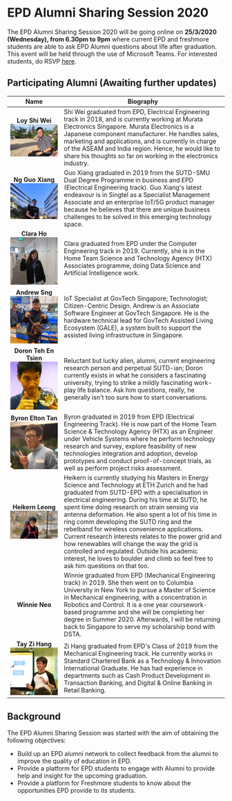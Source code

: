 # EPD Alumni Sharing Session 2020
The EPD Alumni Sharing Session 2020 will be going online on **25/3/2020 (Wednesday), from 6.30pm to 9pm** where current EPD and freshmore students are able to ask EPD Alumni questions about life after graduation. This event will be held through the use of Microsoft Teams. For interested students, do RSVP [here](https://forms.office.com/Pages/ResponsePage.aspx?id=drd2NJDpck-5UGJImDFiPaaZscqkvmVKuDIKVv5B4edUMThNSTQyNDVKOE5FTTZISDNWMDAzUEcxRi4u). 


## Participating Alumni (Awaiting further updates)

Name | Biography
:------------: | -------------
**Loy Shi Wei** ![ShiWei](88302177_133282598094003_9118223119960506368_n.jpg)| Shi Wei graduated from EPD, Electrical Engineering track in 2018, and is currently working at Murata Electronics Singapore. Murata Electronics is a Japanese component manufacturer. He handles sales, marketing and applications, and is currently in charge of the ASEAM and India region. Hence, he would like to share his thoughts so far on working in the electronics industry. 
**Ng Guo Xiang** ![GuoXiang](photo6300656039447603626.jpg)| Guo Xiang graduated in 2019 from the SUTD-SMU Dual Degree Programme in business and EPD (Electrical Engineering track). Guo Xiang's latest endeavour is in Singtel as a Specialist Management Associate and an enterprise IoT/5G product manager because he believes that there are unique business challenges to be solved in this emerging technology space. |
**Clara Ho** ![ClaraHo](clara.jpeg)| Clara graduated from EPD under the Computer Engineering track in 2019. Currently, she is in the Home Team Science and Technology Agency (HTX) Associates programme, doing Data Science and Artificial Intelligence work. | 
**Andrew Sng** ![AndrewSng](photo6283012176356682270.jpg)| IoT Specialist at GovTech Singapore; Technologist; Citizen-Centric Design. Andrew is an Associate Software Engineer at GovTech Singapore. He is the hardware technical lead for GovTech Assisted Living Ecosystem (GALE), a system built to support the assisted living infrastructure in Singapore. | 
**Doron Teh En Tsien** ![Doron](thumbsup.jpg)| Reluctant but lucky alien, alumni, current engineering research person and perpetual SUTD-ian; Doron currently exists in what he considers a fascinating university, trying to strike a mildly fascinating work-play life balance. Ask him questions, really, he generally isn't too sure how to start conversations. | 
**Byron Elton Tan** ![Byron](Byron.jpeg)| Byron graduated in 2019 from EPD (Electrical Engineering Track). He is now part of the Home Team Science & Technology Agency (HTX) as an Engineer under Vehicle Systems where he perform technology research and survey, explore feasibility of new technologies integration and adoption, develop prototypes and conduct proof-of-concept trials, as well as perform project risks assessment. |
**Heikern Leong** ![Heikern](photo6300870019013257544.jpg)| Heikern is currently studying his Masters in Energy Science and Technology at ETH Zurich and he had graduated from SUTD-EPD with a specialisation in electrical engineering. During his time at SUTD, he spent time doing research on strain sensing via antenna deformation. He also spent a lot of his time in ring comm developing the SUTD ring and the rebelband for wireless convenience applications. Current research interests relates to the power grid and how renewables will change the way the grid is controlled and regulated. Outside his academic interest, he loves to boulder and climb so feel free to ask him questions on that too.|
**Winnie Neo** | Winnie graduated from EPD (Mechanical Engineering track) in 2019. She then went on to Columbia University in New York to pursue a Master of Science in Mechanical engineering, with a concentration in Robotics and Control. It is a one year coursework-based programme and she will be completing her degree in Summer 2020. Afterwards, I will be returning back to Singapore to serve my scholarship bond with DSTA. |
**Tay Zi Hang** ![ZiHang](Zihang.jpg) | Zi Hang graduated from EPD's Class of 2019 from the Mechanical Engineering track. He currently works in Standard Chartered Bank as a Technology & Innovation International Graduate. He has had experience in departments such as Cash Product Development in Transaction Banking, and Digital & Online Banking in Retail Banking. | 







## Background
The EPD Alumni Sharing Session was started with the aim of obtaining the following objectives: 
- Build up an EPD alumni network to collect feedback from the alumni to improve the quality of education in EPD.
- Provide a platform for EPD students to engage with Alumni to provide help and insight for the upcoming graduation. 
- Provide a platform for Freshmore students to know about the opportunities EPD provide to its students.

